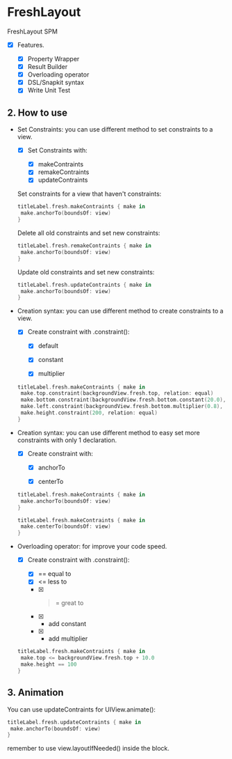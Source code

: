 # FreshLayout
 FreshLayout SPM

- [x] Features.

  - [x] Property Wrapper
  - [x] Result Builder
  - [x] Overloading operator
  - [x] DSL/Snapkit syntax
  - [x] Write Unit Test

## 2. How to use

- Set Constraints: you can use different method to set constraints to a view.
  
   - [x] Set Constraints with:
    
     - [x] makeContraints
     - [x] remakeContraints
     - [x] updateContraints

  Set constraints for a view that haven't constraints:
  
  ```swift
  titleLabel.fresh.makeContraints { make in
   make.anchorTo(boundsOf: view)
  }
  ```
  

  Delete all old constraints and set new constraints:

  ```swift
  titleLabel.fresh.remakeContraints { make in
   make.anchorTo(boundsOf: view)
  }
  ```
  
  
  Update old constraints and set new constraints:
  
  ```swift
  titleLabel.fresh.updateContraints { make in
   make.anchorTo(boundsOf: view)
  }
  ```
  
  
- Creation syntax: you can use different method to create constraints to a view.
  
  - [x] Create constraint with .constraint():

    - [x] default
    - [x] constant
    - [x] multiplier

    
  ```swift
  titleLabel.fresh.makeContraints { make in
   make.top.constraint(backgroundView.fresh.top, relation: equal)
   make.bottom.constraint(backgroundView.fresh.bottom.constant(20.0), relation: equal)
   make.left.constraint(backgroundView.fresh.bottom.multiplier(0.8), relation: equal)
   make.height.constraint(200, relation: equal)
  }
  ```
  
  
- Creation syntax: you can use different method to easy set more constraints with only 1 declaration.
  
  - [x] Create constraint with:

    - [x] anchorTo
    - [x] centerTo

    
  ```swift
  titleLabel.fresh.makeContraints { make in
   make.anchorTo(boundsOf: view)
  }
  ```
  
  ```swift
  titleLabel.fresh.makeContraints { make in
   make.centerTo(boundsOf: view)
  }
  ```
  
- Overloading operator: for improve your code speed.
  
  - [x] Create constraint with .constraint():

    - [x] == equal to 
    - [x] <= less to
    - [x] >= great to
    - [x] + add constant
    - [x] * add multiplier

    
  ```swift
  titleLabel.fresh.makeContraints { make in
   make.top <= backgroundView.fresh.top + 10.0
   make.height == 100
  }
  ```

## 3. Animation

You can use updateContraints for UIView.animate():

  ```swift
  titleLabel.fresh.updateContraints { make in
   make.anchorTo(boundsOf: view)
  }
  ```
  
remember to use view.layoutIfNeeded() inside the block.
